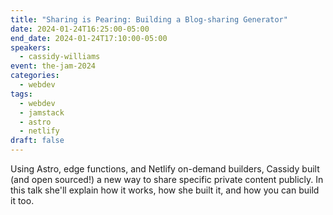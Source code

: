 ```yaml
---
title: "Sharing is Pearing: Building a Blog-sharing Generator"
date: 2024-01-24T16:25:00-05:00
end_date: 2024-01-24T17:10:00-05:00
speakers:
  - cassidy-williams
event: the-jam-2024
categories:
  - webdev
tags:
  - webdev
  - jamstack
  - astro
  - netlify
draft: false
---
```


Using Astro, edge functions, and Netlify on-demand builders, Cassidy built (and open sourced!) a new way to share specific private content publicly. In this talk she'll explain how it works, how she built it, and how you can build it too.